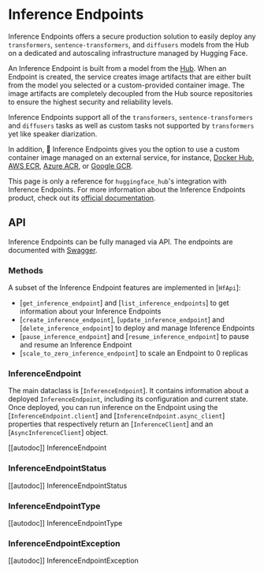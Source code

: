# Inference Endpoints

Inference Endpoints offers a secure production solution to easily deploy any `transformers`, `sentence-transformers`, and `diffusers` models from the Hub on a dedicated and autoscaling infrastructure managed by Hugging Face.

An Inference Endpoint is built from a model from the [Hub](https://huggingface.co/models). When an Endpoint is created, the service creates image artifacts that are either built from the model you selected or a custom-provided container image. The image artifacts are completely decoupled from the Hub source repositories to ensure the highest security and reliability levels.

Inference Endpoints support all of the `transformers`, `sentence-transformers` and `diffusers` tasks as well as custom tasks not supported by `transformers` yet like speaker diarization.

In addition, 🤗 Inference Endpoints gives you the option to use a custom container image managed on an external service, for instance, [Docker Hub](https://hub.docker.com/), [AWS ECR](https://aws.amazon.com/fr/ecr/?nc1=h_ls), [Azure ACR](https://azure.microsoft.com/de-de/products/container-registry/), or [Google GCR](https://cloud.google.com/artifact-registry?hl=de).

<Tip>

This page is only a reference for `huggingface_hub`'s integration with Inference Endpoints. For more information about the Inference Endpoints product, check out its [official documentation](https://huggingface.co/docs/inference-endpoints/index).

</Tip>

## API

Inference Endpoints can be fully managed via API. The endpoints are documented with [Swagger](https://api.endpoints.huggingface.cloud/).

### Methods

A subset of the Inference Endpoint features are implemented in [`HfApi`]:

- [`get_inference_endpoint`] and [`list_inference_endpoints`] to get information about your Inference Endpoints
- [`create_inference_endpoint`], [`update_inference_endpoint`] and [`delete_inference_endpoint`] to deploy and manage Inference Endpoints
- [`pause_inference_endpoint`] and [`resume_inference_endpoint`] to pause and resume an Inference Endpoint
- [`scale_to_zero_inference_endpoint`] to scale an Endpoint to 0 replicas

### InferenceEndpoint

The main dataclass is [`InferenceEndpoint`]. It contains information about a deployed `InferenceEndpoint`, including its configuration and current state. Once deployed, you can run inference on the Endpoint using the  [`InferenceEndpoint.client`] and [`InferenceEndpoint.async_client`] properties that respectively return an [`InferenceClient`] and an [`AsyncInferenceClient`] object.

[[autodoc]] InferenceEndpoint

### InferenceEndpointStatus

[[autodoc]] InferenceEndpointStatus

### InferenceEndpointType

[[autodoc]] InferenceEndpointType

### InferenceEndpointException

[[autodoc]] InferenceEndpointException